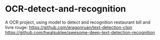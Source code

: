 # OCR-detect-and-recognition
A OCR project, using model to detect and recognition restaurant bill and livre rouge:
https://github.com/eragonruan/text-detection-ctpn
https://github.com/hwalsuklee/awesome-deep-text-detection-recognition
